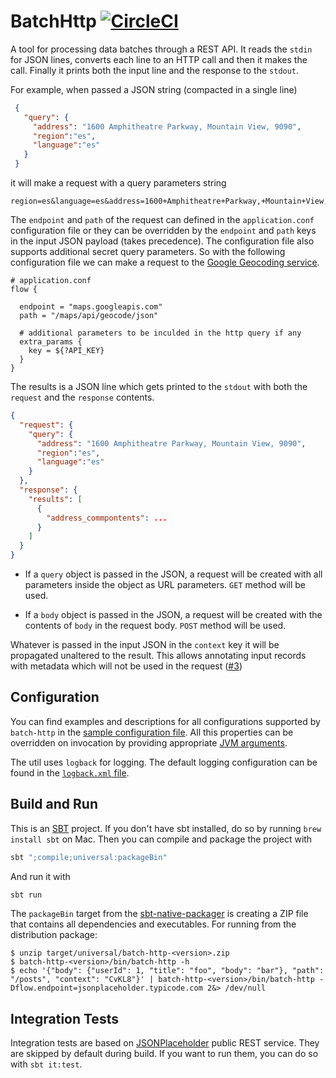 # BatchHttp [![CircleCI](https://circleci.com/gh/digitalorigin/batch-http.svg?style=svg&circle-token=d196d5b828e9e0debb5c25f04e7279c1f342d675)](https://circleci.com/gh/digitalorigin/batch-http)
A tool for processing data batches through a REST API. It reads the `stdin` for JSON lines, converts each line to an HTTP call and
then it makes the call. Finally it prints both the input line and the response to the `stdout`.

For example, when passed a JSON string (compacted in a single line)

```json
 {
   "query": {
     "address": "1600 Amphitheatre Parkway, Mountain View, 9090",
     "region":"es",
     "language":"es"
   }
 }
```

it will make a request with a query parameters string
```console
region=es&language=es&address=1600+Amphitheatre+Parkway,+Mountain+View,+CA
```
The `endpoint` and `path` of the request can defined in the `application.conf` configuration file or they can be
overridden by the `endpoint` and `path` keys in the input JSON payload (takes precedence). The configuration
file also supports additional secret query parameters. So with the following configuration file we can make a
request to the [Google Geocoding service](https://developers.google.com/maps/documentation/geocoding/intro).
```hocon
# application.conf
flow {

  endpoint = "maps.googleapis.com"
  path = "/maps/api/geocode/json"

  # additional parameters to be inculded in the http query if any
  extra_params {
    key = ${?API_KEY}
  }
}
```

The results is a JSON line which gets printed to the `stdout` with both the `request` and the `response` contents.
```json
{
  "request": {
    "query": {
      "address": "1600 Amphitheatre Parkway, Mountain View, 9090",
      "region":"es",
      "language":"es"
    }
  },
  "response": {
    "results": [
      {
        "address_commpontents": ...
      }
    ]
  }
}
```

- If a `query` object is passed in the JSON, a request will be created with all parameters inside
the object as URL parameters. `GET` method will be used.

- If a `body` object is passed in the JSON, a request will be created with the contents of `body`
in the request body. `POST` method will be used.

Whatever is passed in the input JSON in the `context` key it will be propagated unaltered to the result.
This allows annotating input records with metadata which will not be used in the request ([#3](https://github.com/dcereijodo/batch-http/issues/3))

## Configuration
You can find examples and descriptions for all configurations supported by `batch-http` in the [sample configuration file](src/main/resources/application.conf). All this properties can be overridden on invocation by providing appropriate [JVM arguments](https://github.com/lightbend/config).

The util uses `logback` for logging. The default logging configuration can be found in the [`logback.xml` file](src/main/resources/logback.xml).

## Build and Run
This is an [SBT](https://www.scala-sbt.org/) project. If you don't have sbt installed, do so by running `brew install sbt`
on Mac. Then you can compile and package the project with
```bash
sbt ";compile;universal:packageBin"
```
And run it with
```bash
sbt run
```

The `packageBin` target from the [sbt-native-packager](https://www.scala-sbt.org/sbt-native-packager/) is creating a ZIP file
that contains all dependencies and executables. For running from the distribution package:

```console
$ unzip target/universal/batch-http-<version>.zip
$ batch-http-<version>/bin/batch-http -h
$ echo '{"body": {"userId": 1, "title": "foo", "body": "bar"}, "path": "/posts", "context": "CvKL8"}' | batch-http-<version>/bin/batch-http -Dflow.endpoint=jsonplaceholder.typicode.com 2&> /dev/null
```

## Integration Tests
Integration tests are based on [JSONPlaceholder](https://jsonplaceholder.typicode.com/) public REST service. They are skipped by
default during build. If you want to run them, you can do so with `sbt it:test`.
